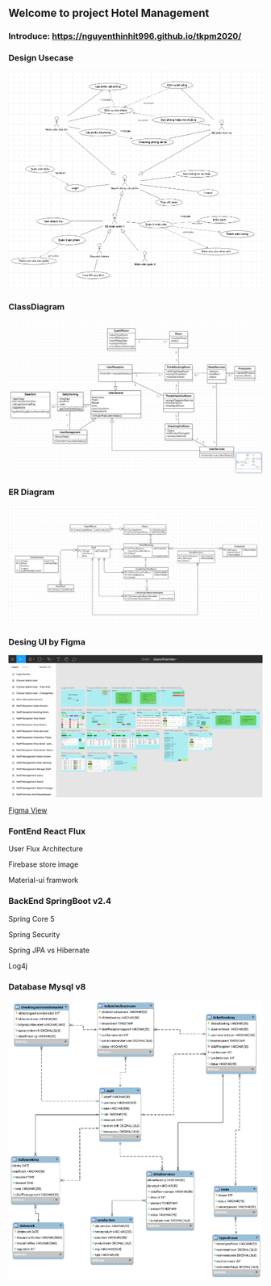 ## Welcome to project Hotel Management

### Introduce: https://nguyenthinhit996.github.io/tkpm2020/

### Design Usecase 

![image](https://raw.githubusercontent.com/nguyenthinhit996/tkpm2020/master/github.pages/usecase.png)

### ClassDiagram 

![image](https://raw.githubusercontent.com/nguyenthinhit996/tkpm2020/master/github.pages/classdiagram.png)

### ER Diagram

![image](https://raw.githubusercontent.com/nguyenthinhit996/tkpm2020/master/github.pages/ER.png)

### Desing UI by Figma

![image](https://raw.githubusercontent.com/nguyenthinhit996/tkpm2020/master/github.pages/UI.png)

[Figma View](https://www.figma.com/file/8FkPMhB4Z414SFYXu3nSGD/QuanLiKhachSan?node-id=0%3A1)


### FontEnd React Flux
  <p> User Flux Architecture </p>
  <p> Firebase store image </p>
  <p> Material-ui framwork </p>

### BackEnd SpringBoot v2.4
 <p> Spring Core 5 </p>
 <p> Spring Security </p>
 <p> Spring JPA vs Hibernate </p>
 <p> Log4j </p>

### Database Mysql v8
![image](https://raw.githubusercontent.com/nguyenthinhit996/tkpm2020/master/github.pages/images.png)

